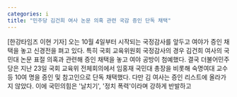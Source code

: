 ```yaml
---
categories: i
title: "민주당 김건희 여사 논문 의혹 관련 국감 증인 단독 채택"
---
```

[한강타임즈 이현 기자] 오는 10월 4일부터 시작되는 국정감사를 앞두고 여야가 증인 채택을 놓고 신경전을 펴고 있다. 특히 국회 교육위원회 국정감사의 경우 김건희 여사의 국민대 논문 표절 의혹과 관련해 증인 채택을 놓고 여야 공방이 첨예했다. 결국 더불어민주당은 지난 23일 국회 교육위 전체회의에서 임홍재 국민대 총장을 비롯해 숙명여대 교수 등 10여 명을 증인 및 참고인으로 단독 채택했다. 다만 김 여사는 증인 리스트에 올라가지 않았다. 이에 국민의힘은 &#39;날치기&#39;, &#39;정치 폭력&#39;이라며 강하게 반발하고